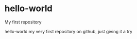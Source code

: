 # hello-world
My first repository

hello-world my very first repository on github, just giving it a try
